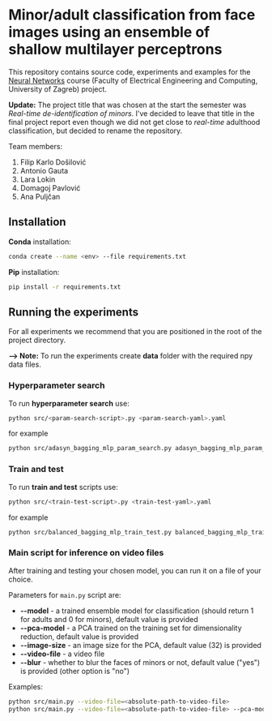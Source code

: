 # Minor/adult classification from face images using an ensemble of shallow multilayer perceptrons

This repository contains source code, experiments and examples for the [Neural
Networks](https://www.fer.unizg.hr/en/course/neunet_a) course (Faculty of Electrical Engineering and Computing, University of
Zagreb) project.

**Update:** The project title that was chosen at the start the semester was *Real-time de-identification of minors*.
I've decided to leave that title in the final project report even though we did not get close to *real-time*
adulthood classification, but decided to rename the repository.

Team members:
1. Filip Karlo Došilović
2. Antonio Gauta
3. Lara Lokin
4. Domagoj Pavlović
5. Ana Puljčan

## Installation

**Conda** installation:

```bash
conda create --name <env> --file requirements.txt
```

**Pip** installation:

```bash
pip install -r requirements.txt
```

## Running the experiments

For all experiments we recommend that you are positioned in the root of the
project directory.

**--> Note:** To run the experiments create **data** folder with the required npy data files.


### Hyperparameter search

To run **hyperparameter search** use:

```bash
python src/<param-search-script>.py <param-search-yaml>.yaml
```

for example

```bash
python src/adasyn_bagging_mlp_param_search.py adasyn_bagging_mlp_param_search.yaml
```

### Train and test

To run **train and test** scripts use:

```bash
python src/<train-test-script>.py <train-test-yaml>.yaml
```

for example

```bash
python src/balanced_bagging_mlp_train_test.py balanced_bagging_mlp_train_test_32x32_a.yaml
```

### Main script for inference on video files

After training and testing your chosen model, you can run it on a file of your
choice.

Parameters for `main.py` script are:

- **--model** - a trained ensemble model for classification (should return 1 for adults and 0 for minors), default value is provided
- **--pca-model** - a PCA trained on the training set for dimensionality reduction, default value is provided
- **--image-size** - an image size for the PCA, default value (32) is provided
- **--video-file** - a video file
- **--blur** - whether to blur the faces of minors or not, default value ("yes") is provided (other option is "no")

Examples:

```bash
python src/main.py --video-file=<absolute-path-to-video-file>
python src/main.py --video-file=<absolute-path-to-video-file> --pca-model=pca_48x48.npy --model=adasyn_bagging_mlp_48x48_b.jl --image-size=48
```
